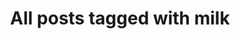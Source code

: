 ---
layout: tag
title: "All posts tagged with milk"
permalink: /weblog/tags/milk/
taxonomy: milk
---